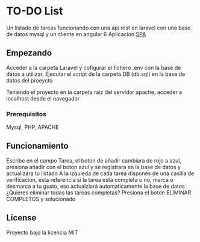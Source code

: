 # TO-DO List

Un listado de tareas funcionando con una api rest en laravel con una base de datos mysql y un cliente en angular 6
Aplicacion [SPA](https://en.wikipedia.org/wiki/Single-page_application)

## Empezando

Acceder a la carpeta Laravel y cofigurar el fichero .env con la base de datos a utilizar,
Ejecutar el script de la carpeta DB (db.sql) en la base de datos del proeycto

Teniendo el proyecto en la carpeta raiz del servidor apache, acceder a localhost desde el navegador

### Prerequisitos

Mysql,
PHP,
APACHE

## Funcionamiento

Escribe en el campo Tarea, el boton de añadir cambiara de rojo a azul, presiona añadir con el boton azul y se registrara en la base de datos y actualizara tu listado
A la izquieda de cada tarea dispones de una casilla de verificacion, esta referencia si la tarea esta completa o no, marca o desmarca a tu gusto, eso actualziará automaticamente la base de datos
¿Quieres eliminar todas las tareas completas? Presiona el boton ELIMINAR COMPLETOS y solucionado

## License

Proyecto bajo la licencia MIT

 
